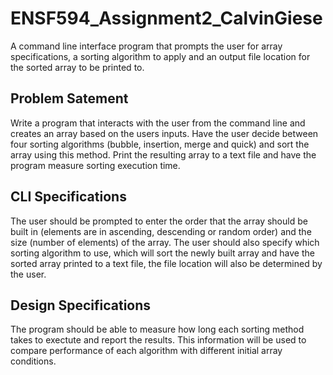 # ENSF594_Assignment2_CalvinGiese

A command line interface program that prompts the user for array specifications, a sorting algorithm to apply and an output file location for 
the sorted array to be printed to.

## Problem Satement

Write a program that interacts with the user from the command line and creates an array based on the users inputs. Have the user decide between
four sorting algorithms (bubble, insertion, merge and quick) and sort the array using this method. Print the resulting array to a text file and
have the program measure sorting execution time.

## CLI Specifications

The user should be prompted to enter the order that the array should be built in (elements are in ascending, descending or random order) and the 
size (number of elements) of the array. The user should also specify which sorting algorithm to use, which will sort the newly built array and have
the sorted array printed to a text file, the file location will also be determined by the user.

## Design Specifications

The program should be able to measure how long each sorting method takes to exectute and report the results. This information will be used to 
compare performance of each algorithm with different initial array conditions.
